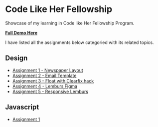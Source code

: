 # Code Like Her Fellowship
Showcase of my learning in Code like Her Fellowship Program.

**[Full Demo Here](https://coderushnepal.github.io/KritiPrajapati/)**

I have listed all the assignments below categoried with its related topics.

## Design
- [Assignment 1 - Newspaper Layout](design/assignment-1/) 
- [Assignment 2 - Email Template](design/assignment-2/) 
- [Assignment 3 - Float with Clearfix hack](design/assignment-3/)
- [Assignment 4 - Lemburs Figma](design/assignment-4/) 
- [Assignment 5 - Responsive Lemburs](design/assignment-5/)

## Javascript
- [Assignment 1](javascript/assignment-1/) 
